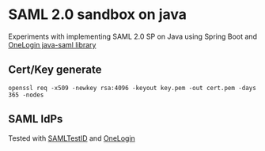 # SAML 2.0 sandbox on java

Experiments with implementing SAML 2.0 SP on Java using Spring Boot and [OneLogin java-saml library](https://github.com/onelogin/java-saml)

## Cert/Key generate
`openssl req -x509 -newkey rsa:4096 -keyout key.pem -out cert.pem -days 365 -nodes`

## SAML IdPs
Tested with [SAMLTestID](https://samltest.id/) and [OneLogin](https://www.onelogin.com/)